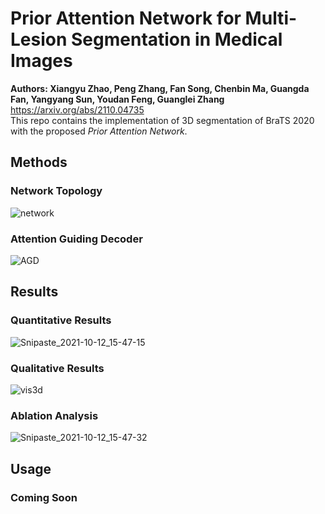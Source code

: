 # Prior Attention Network for Multi-Lesion Segmentation in Medical Images
**Authors: Xiangyu Zhao, Peng Zhang, Fan Song, Chenbin Ma, Guangda Fan, Yangyang Sun, Youdan Feng, Guanglei Zhang**  
https://arxiv.org/abs/2110.04735  
This repo contains the implementation of 3D segmentation of BraTS 2020 with the proposed *Prior Attention Network*.

## Methods
### Network Topology
![network](https://user-images.githubusercontent.com/53631393/136913718-e94f7ba1-8444-4445-8682-692ff6a99a62.png)
### Attention Guiding Decoder
![AGD](https://user-images.githubusercontent.com/53631393/136913725-04e109d3-8081-49ca-948c-54e866692200.png)

## Results
### Quantitative Results
![Snipaste_2021-10-12_15-47-15](https://user-images.githubusercontent.com/53631393/136914282-3dd5a697-711b-4653-adb8-a6d2c98705f5.png)
### Qualitative Results
![vis3d](https://user-images.githubusercontent.com/53631393/136914543-023500b6-9a57-4f21-9f94-77961c7e9917.png)
### Ablation Analysis
![Snipaste_2021-10-12_15-47-32](https://user-images.githubusercontent.com/53631393/136914298-b76690c2-987d-4a3b-98da-9ab42f44ed10.png)

## Usage
### Coming Soon
